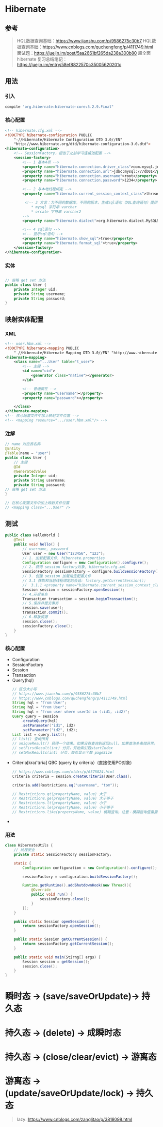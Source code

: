 # Hibernate

## 参考
> HQL数据查询基础：https://www.jianshu.com/p/9586275c30b7
> HQL数据查询基础：https://www.cnblogs.com/quchengfeng/p/4111749.html
> 面试题：https://juejin.im/post/5aa2661bf265da238a300b80
> 超全面 hibernate 复习总结笔记：https://juejin.im/entry/58ef8822570c35005620201c

## 用法

### 引入

```gradle
compile "org.hibernate:hibernate-core:5.2.9.Final"
```

### 核心配置

```xml
<!-- hibernate.cfg.xml -->
<!DOCTYPE hibernate-configuration PUBLIC
    "-//Hibernate/Hibernate Configuration DTD 3.0//EN"
    "http://www.hibernate.org/dtd/hibernate-configuration-3.0.dtd">
<hibernate-configuration>
    <!-- SessionFactory，相当于之前学习连接池配置 -->
    <session-factory>
        <!-- 1 基本4项 -->
        <property name="hibernate.connection.driver_class">com.mysql.jdbc.Driver</property>
        <property name="hibernate.connection.url">jdbc:mysql:///db01</property>
        <property name="hibernate.connection.username">root</property>
        <property name="hibernate.connection.password">1234</property>

        <!-- 2 与本地线程绑定 -->
        <property name="hibernate.current_session_context_class">thread</property>

         <!-- 3 方言：为不同的数据库，不同的版本，生成sql语句（DQL查询语句）提供依据
            * mysql 字符串 varchar
            * orcale 字符串 varchar2
        -->
        <property name="hibernate.dialect">org.hibernate.dialect.MySQL5Dialect</property>

        <!-- 4 sql语句 -->
        <!-- 显示sql语句 -->
        <property name="hibernate.show_sql">true</property>
        <property name="hibernate.format_sql">true</property>
    </session-factory>
</hibernate-configuration>
```

### 实体

```java

// 省略 get set 方法
public class User {
    private Integer uid;
    private String username;
    private String password;
}
```

## 映射实体配置

### XML

```xml
<!-- user.hbm.xml -->
<!DOCTYPE hibernate-mapping PUBLIC
    "-//Hibernate/Hibernate Mapping DTD 3.0//EN" "http://www.hibernate.org/dtd/hibernate-mapping-3.0.dtd">
<hibernate-mapping>
    <class name="...User" table="t_user">
        <!-- 主键 -->
        <id name="uid">
            <generator class="native"></generator>
        </id>

        <!-- 普通属性 -->
        <property name="username"></property>
        <property name="password"></property>

    </class>
</hibernate-mapping>
<!-- 核心配置文件中加上映射文件位置 -->
<!-- <mapping resource=".../user.hbm.xml"/> -->
```

### 注解

```java
// name 对应表名称
@Entity
@Table(name = "user")
public class User {
    // 主键
    @Id
    @GeneratedValue
    private Integer uid;
    private String username;
    private String password;
// 省略 get set 方法
}

// 在核心配置文件中加上映射文件位置
// <mapping class="...User" />
```

## 测试

```java
public class HelloWorld {
    @Test
    public void hello() {
        // username, password
        User user = new User("123456", "123");
        // 1. 加载配置文件, hibernate.properties
        Configuration configure = new Configuration().configure();
        // 2. 获得 session factory对象, hibernate.cfg.xml
        SessionFactory sessionFactory = configure.buildSessionFactory();
        // 3. 创建 session 加载指定配置文件
        // 3.1 获取和当前线程绑定的会话: factory.getCurrentSession();
        //  3.1.1 <property name="hibernate.current_session_context_class">thread</property>
        Session session = sessionFactory.openSession();
        // 4.开启事务
        Transaction transaction = session.beginTransaction();
        // 5.保存并提交事务
        session.save(user);
        transaction.commit();
        // 6.释放资源
        session.close();
        sessionFactory.close();
    }
}
```

### 核心配置

- Configuration
- SessionFactory
- Session
- Transaction
- Query(hql)
    ```java
    // 区分大小写
    // https://www.jianshu.com/p/9586275c30b7
    // https://www.cnblogs.com/quchengfeng/p/4111749.html
    String hql = "from User";
    String hql = "from User";
    String hql = "from user where userId in (:id1, :id2)";
    Query query = session
        .createQuery(hql)
        .setParameter("id1", id2)
        .setParameter("id2", id2);
    List list = query.list();
    // list() 查询所有
    // uniqueResult() 获得一个结果。如果没有查询到返回null，如果查询多条抛异常。
    // setFirstResult(int) 分页，开始索引数startIndex
    // setMaxResults(int) 分页，每页显示个数 pageSize
    ```
- Criteria[kraɪ'tɪriə]
    QBC (query by criteria）(直接使用PO对象)
    ```java
    // https://www.cnblogs.com/xtdxs/p/6575824.html
    Criteria criteria = session.createCriteria(User.class);

    criteria.add(Restrictions.eq("username", "tom"));

    // Restrictions.gt(propertyName, value) 大于
    // Restrictions.ge(propertyName, value) 大于等于
    // Restrictions.lt(propertyName, value) 小于
    // Restrictions.le(propertyName, value) 小于等于
    // Restrictions.like(propertyName, value) 模糊查询，注意：模糊查询值需要使用 % _
    ```
-

### 用法

```java
class HibernateUtils {
    // 线程安全
    private static SessionFactory sessionFactory;

    static {
        Configuration configuration = new Configuration().configure();

        sessionFactory = configuration.buildSessionFactory();

        Runtime.getRuntime().addShutdownHook(new Thread(){
            @Override
            public void run() {
                sessionFactory.close();
            }
        });
    }

    public static Session openSession() {
        return sessionFactory.openSession();
    }

    public static Session getCurrentSession() {
        return sessionFactory.getCurrentSession();
    }

    public static void main(Stirng[] args) {
        Session session = getSession();
        session.close();
    }
}
```

<!-- 瞬时态(transiant),持久态(persistent),游离态(detached) -->

# 瞬时态 -> (save/saveOrUpdate)-> 持久态
# 持久态 -> (delete) -> 成瞬时态
# 持久态 -> (close/clear/evict) -> 游离态
# 游离态 -> (update/saveOrUpdate/lock) -> 持久态

> lazy: https://www.cnblogs.com/zanglitao/p/3818098.html

